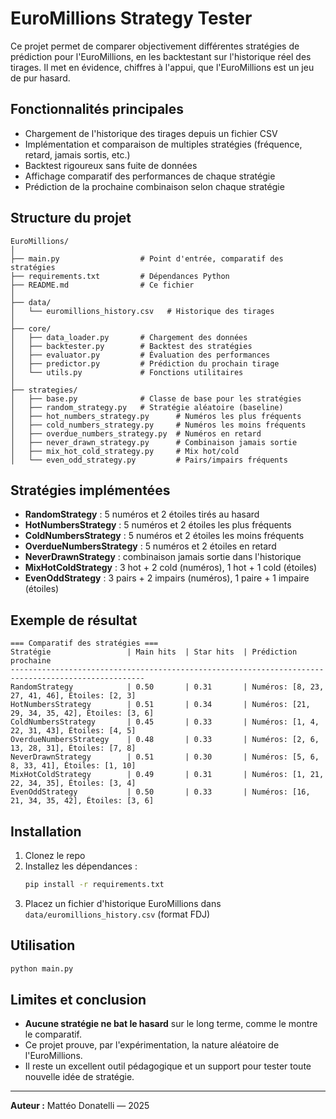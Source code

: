 # EuroMillions Strategy Tester

Ce projet permet de comparer objectivement différentes stratégies de prédiction pour l'EuroMillions, en les backtestant sur l'historique réel des tirages. Il met en évidence, chiffres à l'appui, que l'EuroMillions est un jeu de pur hasard.

## Fonctionnalités principales

-   Chargement de l'historique des tirages depuis un fichier CSV
-   Implémentation et comparaison de multiples stratégies (fréquence, retard, jamais sortis, etc.)
-   Backtest rigoureux sans fuite de données
-   Affichage comparatif des performances de chaque stratégie
-   Prédiction de la prochaine combinaison selon chaque stratégie

## Structure du projet

```
EuroMillions/
│
├── main.py                  # Point d'entrée, comparatif des stratégies
├── requirements.txt         # Dépendances Python
├── README.md                # Ce fichier
│
├── data/
│   └── euromillions_history.csv   # Historique des tirages
│
├── core/
│   ├── data_loader.py       # Chargement des données
│   ├── backtester.py        # Backtest des stratégies
│   ├── evaluator.py         # Évaluation des performances
│   ├── predictor.py         # Prédiction du prochain tirage
│   └── utils.py             # Fonctions utilitaires
│
├── strategies/
│   ├── base.py              # Classe de base pour les stratégies
│   ├── random_strategy.py   # Stratégie aléatoire (baseline)
│   ├── hot_numbers_strategy.py      # Numéros les plus fréquents
│   ├── cold_numbers_strategy.py     # Numéros les moins fréquents
│   ├── overdue_numbers_strategy.py  # Numéros en retard
│   ├── never_drawn_strategy.py      # Combinaison jamais sortie
│   ├── mix_hot_cold_strategy.py     # Mix hot/cold
│   └── even_odd_strategy.py         # Pairs/impairs fréquents
```

## Stratégies implémentées

-   **RandomStrategy** : 5 numéros et 2 étoiles tirés au hasard
-   **HotNumbersStrategy** : 5 numéros et 2 étoiles les plus fréquents
-   **ColdNumbersStrategy** : 5 numéros et 2 étoiles les moins fréquents
-   **OverdueNumbersStrategy** : 5 numéros et 2 étoiles en retard
-   **NeverDrawnStrategy** : combinaison jamais sortie dans l'historique
-   **MixHotColdStrategy** : 3 hot + 2 cold (numéros), 1 hot + 1 cold (étoiles)
-   **EvenOddStrategy** : 3 pairs + 2 impairs (numéros), 1 paire + 1 impaire (étoiles)

## Exemple de résultat

```
=== Comparatif des stratégies ===
Stratégie                 | Main hits  | Star hits  | Prédiction prochaine
----------------------------------------------------------------------------------------------------
RandomStrategy            | 0.50       | 0.31       | Numéros: [8, 23, 27, 41, 46], Étoiles: [2, 3]
HotNumbersStrategy        | 0.51       | 0.34       | Numéros: [21, 29, 34, 35, 42], Étoiles: [3, 6]
ColdNumbersStrategy       | 0.45       | 0.33       | Numéros: [1, 4, 22, 31, 43], Étoiles: [4, 5]
OverdueNumbersStrategy    | 0.48       | 0.33       | Numéros: [2, 6, 13, 28, 31], Étoiles: [7, 8]
NeverDrawnStrategy        | 0.51       | 0.30       | Numéros: [5, 6, 8, 33, 41], Étoiles: [1, 10]
MixHotColdStrategy        | 0.49       | 0.31       | Numéros: [1, 21, 22, 34, 35], Étoiles: [3, 4]
EvenOddStrategy           | 0.50       | 0.33       | Numéros: [16, 21, 34, 35, 42], Étoiles: [3, 6]
```

## Installation

1. Clonez le repo
2. Installez les dépendances :
    ```bash
    pip install -r requirements.txt
    ```
3. Placez un fichier d'historique EuroMillions dans `data/euromillions_history.csv` (format FDJ)

## Utilisation

```bash
python main.py
```

## Limites et conclusion

-   **Aucune stratégie ne bat le hasard** sur le long terme, comme le montre le comparatif.
-   Ce projet prouve, par l'expérimentation, la nature aléatoire de l'EuroMillions.
-   Il reste un excellent outil pédagogique et un support pour tester toute nouvelle idée de stratégie.

---

**Auteur :** Mattéo Donatelli — 2025
